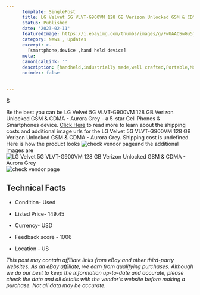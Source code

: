 ```yaml
---
      template: SinglePost
      title: LG Velvet 5G VLVT-G900VM 128 GB Verizon Unlocked GSM & CDMA - Aurora Grey
      status: Published
      date: '2023-02-11'
      featuredImage: https://i.ebayimg.com/thumbs/images/g/FwUAAOSwGu5jm3xj/s-l225.jpg
      category: News , Updates
      excerpt: >-
        [smartphone,device ,hand held device]
      meta:
      canonicalLink: ''
      description: [handheld,industrially made,well crafted,Portable,Mobile,Compact,Convenient,Lightweight,Maneuverable,Man-portable,Miniature,Carriable,Hand-held,Light,Holdable,Transportable,Mobile device,Pocket-sized,On-the-go,Wireless,Cordless,Compact size,Convenient size, smartphone,device ,hand held device]
      noindex: false
      
        
---
```

$

Be the best you can be  LG Velvet 5G VLVT-G900VM 128 GB Verizon Unlocked GSM & CDMA - Aurora Grey - a 5-star Cell Phones & Smartphones device. [Click Here](https://www.ebay.com/itm/295419827146?hash=item44c864d3ca%3Ag%3AFwUAAOSwGu5jm3xj&mkevt=1&mkcid=1&mkrid=711-53200-19255-0&campid=%253CePNCampaignId%253E&customid=%253CreferenceId%253E&toolid=10049) to read more to learn about the shipping costs and additional image urls for the LG Velvet 5G VLVT-G900VM 128 GB Verizon Unlocked GSM & CDMA - Aurora Grey. Shipping cost is undefined. Here is how the product looks ![check vendor page](https://i.ebayimg.com/thumbs/images/g/FwUAAOSwGu5jm3xj/s-l225.jpg)and the additional images are![LG Velvet 5G VLVT-G900VM 128 GB Verizon Unlocked GSM & CDMA - Aurora Grey](https://i.ebayimg.com/images/g/FwUAAOSwGu5jm3xj/s-l1600.jpg)![check vendor page](https://origin-galleryplus.ebayimg.com/ws/web/295419827146_2_0_1/225x225.jpg,https://origin-galleryplus.ebayimg.com/ws/web/295419827146_3_0_1/225x225.jpg,https://origin-galleryplus.ebayimg.com/ws/web/295419827146_4_0_1/225x225.jpg,https://origin-galleryplus.ebayimg.com/ws/web/295419827146_5_0_1/225x225.jpg,https://origin-galleryplus.ebayimg.com/ws/web/295419827146_6_0_1/225x225.jpg,https://origin-galleryplus.ebayimg.com/ws/web/295419827146_7_0_1/225x225.jpg,https://origin-galleryplus.ebayimg.com/ws/web/295419827146_8_0_1/225x225.jpg,https://origin-galleryplus.ebayimg.com/ws/web/295419827146_9_0_1/225x225.jpg)



 ## Technical Facts 



     
      

 - Condition- Used 


      

 - Listed Price- 149.45 


      

 - Currency- USD 


      

 - Feedback score - 1006 


      

 - Location - US 


      
      

 *_This post may contain affiliate links from eBay and other third-party websites. As an eBay affiliate, we earn from qualifying purchases. Although we do our best to keep the information up-to-date and accurate, please check the date and all details with the vendor's website before making a purchase. Not all data may be accurate._*






